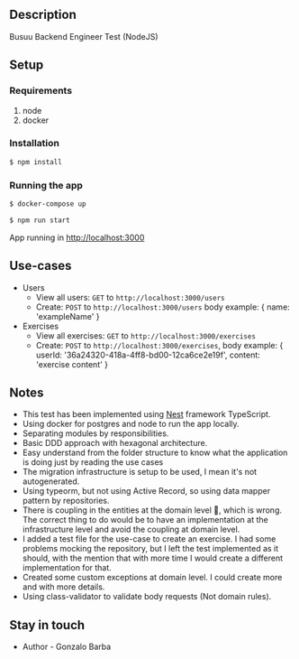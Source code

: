 ## Description
Busuu Backend Engineer Test (NodeJS)

## Setup
### Requirements
1. node
2. docker

### Installation
```bash
$ npm install
```

### Running the app
```bash
$ docker-compose up

$ npm run start
```

App running in [http://localhost:3000](http://localhost:3000/)

## Use-cases
- Users
  - View all users: `GET` to `http://localhost:3000/users`
  - Create: `POST` to `http://localhost:3000/users`
    body example: { name: 'exampleName' }
- Exercises
  - View all exercises: `GET` to `http://localhost:3000/exercises`
  - Create: `POST` to `http://localhost:3000/exercises`, 
    body example: { userId: '36a24320-418a-4ff8-bd00-12ca6ce2e19f', content: 'exercise content' }

## Notes
- This test has been implemented using [Nest](https://github.com/nestjs/nest) framework TypeScript.
- Using docker for postgres and node to run the app locally.
- Separating modules by responsibilities.
- Basic DDD approach with hexagonal architecture.
- Easy understand from the folder structure to know what the application is doing just by reading 
  the use cases
- The migration infrastructure is setup to be used, I mean it's not autogenerated.
- Using typeorm, but not using Active Record, so using data mapper pattern by repositories.
- There is coupling in the entities at the domain level 🤮, which is wrong. 
  The correct thing to do would be to have an implementation at the infrastructure level 
  and avoid the coupling at domain level.
- I added a test file for the use-case to create an exercise. I had some problems mocking the repository, 
  but I left the test implemented as it should, with the mention that with more time I would create a
  different implementation for that.
- Created some custom exceptions at domain level. I could create more and with more details.
- Using class-validator to validate body requests (Not domain rules).

## Stay in touch

- Author - Gonzalo Barba

